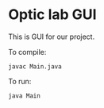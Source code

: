 # Optic lab GUI
This is GUI for our project.

To compile:
```
javac Main.java
```
To run:
```
java Main
```

